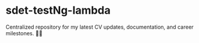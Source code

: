 # sdet-testNg-lambda
Centralized repository for my latest CV updates, documentation, and career milestones. 📝💼

